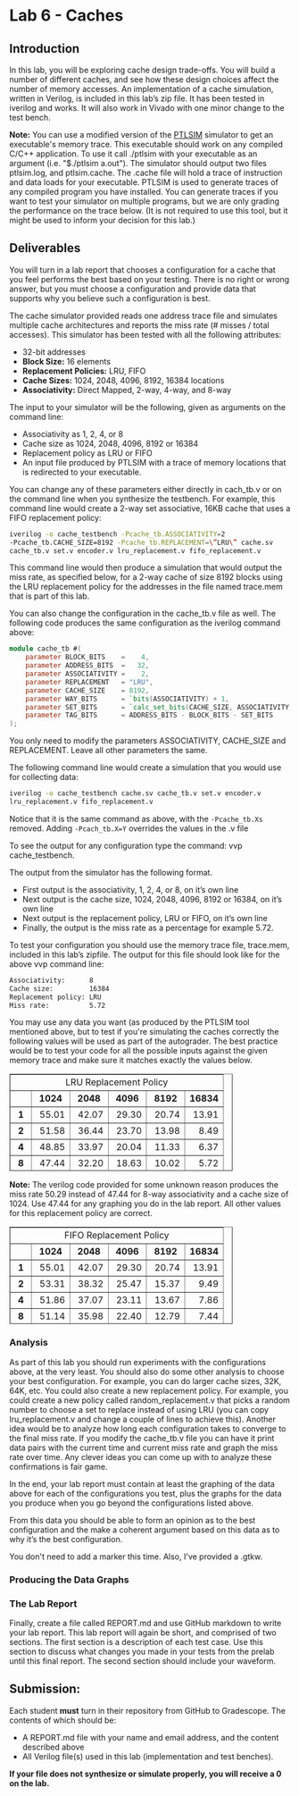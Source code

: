 # Lab 6 - Caches 

## Introduction

In this lab, you will be exploring cache design trade-offs. You will build a number of different caches, and see how these design choices affect the number of memory accesses. An implementation of a cache simulation, written in Verilog, is included in this lab’s zip file. It has been tested in iverilog and works. It will also work in Vivado with one minor change to the test bench.

**Note:** You can use a modified version of the [PTLSIM](https://drive.google.com/open?id=1mi9z5bPe8ol0j2o4DurU2-ZQXi6OgFrH) simulator to get an executable's memory trace. This executable should work on any compiled C/C++ application. To use it call ./ptlsim with your executable as an argument (i.e. "$./ptlsim a.out"). The simulator should output two files ptlsim.log, and ptlsim.cache. The .cache file will hold a trace of instruction and data loads for your executable. PTLSIM is used to generate traces of any compiled program you have installed. You can generate traces if you want to test your simulator on multiple programs, but we are only grading the performance on the trace below. (It is not required to use this tool, but it might be used to inform your decision for this lab.)

## Deliverables

You will turn in a lab report that chooses a configuration for a cache that you feel performs the best based on your testing. There is no right or wrong answer, but you must choose a configuration and provide data that supports why you believe such a configuration is best.

The cache simulator provided reads one address trace file and simulates multiple cache architectures and reports the miss rate (# misses / total accesses). This simulator has been tested with all the following attributes:
* 32-bit addresses
* **Block Size:** 16 elements
* **Replacement Policies:** LRU, FIFO
* **Cache Sizes:** 1024, 2048, 4096, 8192, 16384 locations
* **Associativity:** Direct Mapped, 2-way, 4-way, and 8-way

The input to your simulator will be the following, given as arguments on the command line:
* Associativity as 1, 2, 4, or 8
* Cache size as 1024, 2048, 4096, 8192 or 16384
* Replacement policy as LRU or FIFO 
* An input file produced by PTLSIM with a trace of memory locations that is redirected to your executable.

You can change any of these parameters either directly in cach_tb.v or on the command line when you synthesize the testbench.
For example, this command line would create a 2-way set associative, 16KB cache that uses a FIFO replacement policy:

```sh
iverilog -o cache_testbench -Pcache_tb.ASSOCIATIVITY=2
-Pcache_tb.CACHE_SIZE=8192 -Pcache_tb.REPLACEMENT=\”LRU\” cache.sv
cache_tb.v set.v encoder.v lru_replacement.v fifo_replacement.v
```

This command line would then produce a simulation that would output the miss rate, as specified below, for a 2-way cache of size 8192 blocks using the LRU replacement policy for the addresses in the file named trace.mem that is part of this lab.

You can also change the configuration in the cache_tb.v file as well. The following code produces the same configuration as the iverilog command above:

```verilog
module cache_tb #(
    parameter BLOCK_BITS    =    4,
    parameter ADDRESS_BITS  =   32,
    parameter ASSOCIATIVITY =    2,
    parameter REPLACEMENT   = "LRU",
    parameter CACHE_SIZE    = 8192,
    parameter WAY_BITS      = `bits(ASSOCIATIVITY) + 1,
    parameter SET_BITS      = `calc_set_bits(CACHE_SIZE, ASSOCIATIVITY, BLOCK_BITS),
    parameter TAG_BITS      = ADDRESS_BITS - BLOCK_BITS - SET_BITS
);
```
You only need to modify the parameters ASSOCIATIVITY, CACHE_SIZE and REPLACEMENT. Leave all other parameters the same.

The following command line would create a simulation that you would use for collecting data:

```sh
iverilog -o cache_testbench cache.sv cache_tb.v set.v encoder.v
lru_replacement.v fifo_replacement.v
```

Notice that it is the same command as above, with the `-Pcache_tb.Xs` removed. Adding `-Pcach_tb.X=Y` overrides the values in the .v file

To see the output for any configuration type the command: vvp cache_testbench.

The output from the simulator has the following format.
* First output is the associativity, 1, 2, 4, or 8, on it’s own line
* Next output is the cache size, 1024, 2048, 4096, 8192 or 16384, on it’s own line
* Next output is the replacement policy, LRU or FIFO, on it’s own line
* Finally, the output is the miss rate as a percentage for example 5.72.

To test your configuration you should use the memory trace file, trace.mem, included in this lab’s zipfile. The output for this file should look like for the above vvp command line:

```sh
Associativity:      8 
Cache size:         16384 
Replacement policy: LRU 
Miss rate:          5.72
```

You may use any data you want (as produced by the PTLSIM tool mentioned above, but to test if you're simulating the caches correctly the following values will be used as part of the autograder. The best practice would be to test your code for all the possible inputs against the given memory trace and make sure it matches exactly the values below.

<table style="border-collapse: collapse; width: 400px; height: 174px;" border="1">
    <tbody>
        <tr style="height: 29px;">
            <td style="width: 100%; height: 29px; text-align: center;" colspan="6">LRU Replacement Policy</td>
        </tr>
        <tr style="height: 29px;">
            <td style="width: 10%; text-align: center; height: 29px;"></td>
            <td style="width: 18%; text-align: center; height: 29px;"><strong>1024</strong></td>
            <td style="width: 18%; text-align: center; height: 29px;"><strong>2048</strong></td>
            <td style="width: 18%; text-align: center; height: 29px;"><strong>4096</strong></td>
            <td style="width: 18%; text-align: center; height: 29px;"><strong>8192</strong></td>
            <td style="width: 18%; text-align: center; height: 29px;"><strong>16834</strong></td>
        </tr>
        <tr style="height: 29px;">
            <td style="width: 10%; text-align: center; height: 29px;"><strong>1</strong></td>
            <td style="width: 18%; height: 29px; text-align: right;">55.01</td>
            <td style="width: 18%; height: 29px; text-align: right;">42.07</td>
            <td style="width: 18%; height: 29px; text-align: right;">29.30</td>
            <td style="width: 18%; height: 29px; text-align: right;">20.74</td>
            <td style="width: 18%; height: 29px; text-align: right;">13.91</td>
        </tr>
        <tr style="height: 29px;">
            <td style="width: 10%; text-align: center; height: 29px;"><strong>2</strong></td>
            <td style="width: 18%; height: 29px; text-align: right;">51.58</td>
            <td style="width: 18%; height: 29px; text-align: right;">36.44</td>
            <td style="width: 18%; height: 29px; text-align: right;">23.70</td>
            <td style="width: 18%; height: 29px; text-align: right;">13.98</td>
            <td style="width: 18%; height: 29px; text-align: right;">8.49</td>
        </tr>
        <tr style="height: 29px;">
            <td style="width: 10%; text-align: center; height: 29px;"><strong>4</strong></td>
            <td style="width: 18%; height: 29px; text-align: right;">48.85</td>
            <td style="width: 18%; height: 29px; text-align: right;">33.97</td>
            <td style="width: 18%; height: 29px; text-align: right;">20.04</td>
            <td style="width: 18%; height: 29px; text-align: right;">11.33</td>
            <td style="width: 18%; height: 29px; text-align: right;">6.37</td>
        </tr>
        <tr style="height: 29px;">
            <td style="width: 10%; text-align: center; height: 29px;"><strong>8</strong></td>
            <td style="width: 18%; height: 29px; text-align: right;">47.44</td>
            <td style="width: 18%; height: 29px; text-align: right;">32.20</td>
            <td style="width: 18%; height: 29px; text-align: right;">18.63</td>
            <td style="width: 18%; height: 29px; text-align: right;">10.02</td>
            <td style="width: 18%; height: 29px; text-align: right;">5.72</td>
        </tr>
    </tbody>
</table>

**Note:** The verilog code provided for some unknown reason produces the miss rate 50.29 instead of 47.44 for 8-way associativity and a cache size of 1024. Use 47.44 for any graphing you do in the lab report. All other values for this replacement policy are correct.


<table style="border-collapse: collapse; width: 400px; height: 174px;" border="1">
    <tbody>
        <tr style="height: 29px;">
            <td style="width: 100%; height: 29px; text-align: center;" colspan="6">FIFO Replacement Policy</td>
        </tr>
        <tr style="height: 29px;">
            <td style="width: 10%; text-align: center; height: 29px;"></td>
            <td style="width: 18%; text-align: center; height: 29px;"><strong>1024</strong></td>
            <td style="width: 18%; text-align: center; height: 29px;"><strong>2048</strong></td>
            <td style="width: 18%; text-align: center; height: 29px;"><strong>4096</strong></td>
            <td style="width: 18%; text-align: center; height: 29px;"><strong>8192</strong></td>
            <td style="width: 18%; text-align: center; height: 29px;"><strong>16834</strong></td>
        </tr>
        <tr style="height: 29px;">
            <td style="width: 10%; text-align: center; height: 29px;"><strong>1</strong></td>
            <td style="width: 18%; height: 29px; text-align: right;">55.01</td>
            <td style="width: 18%; height: 29px; text-align: right;">42.07</td>
            <td style="width: 18%; height: 29px; text-align: right;">29.30</td>
            <td style="width: 18%; height: 29px; text-align: right;">20.74</td>
            <td style="width: 18%; height: 29px; text-align: right;">13.91</td>
        </tr>
        <tr style="height: 29px;">
            <td style="width: 10%; text-align: center; height: 29px;"><strong>2</strong></td>
            <td style="width: 18%; height: 29px; text-align: right;">53.31</td>
            <td style="width: 18%; height: 29px; text-align: right;">38.32</td>
            <td style="width: 18%; height: 29px; text-align: right;">25.47</td>
            <td style="width: 18%; height: 29px; text-align: right;">15.37</td>
            <td style="width: 18%; height: 29px; text-align: right;">9.49</td>
        </tr>
        <tr style="height: 29px;">
            <td style="width: 10%; text-align: center; height: 29px;"><strong>4</strong></td>
            <td style="width: 18%; height: 29px; text-align: right;">51.86</td>
            <td style="width: 18%; height: 29px; text-align: right;">37.07</td>
            <td style="width: 18%; height: 29px; text-align: right;">23.11</td>
            <td style="width: 18%; height: 29px; text-align: right;">13.67</td>
            <td style="width: 18%; height: 29px; text-align: right;">7.86</td>
        </tr>
        <tr style="height: 29px;">
            <td style="width: 10%; text-align: center; height: 29px;"><strong>8</strong></td>
            <td style="width: 18%; height: 29px; text-align: right;">51.14</td>
            <td style="width: 18%; height: 29px; text-align: right;">35.98</td>
            <td style="width: 18%; height: 29px; text-align: right;">22.40</td>
            <td style="width: 18%; height: 29px; text-align: right;">12.79</td>
            <td style="width: 18%; height: 29px; text-align: right;">7.44</td>
        </tr>
    </tbody>
</table>

### Analysis

As part of this lab you should run experiments with the configurations above, at the very least. You should also do some other analysis to choose your best configuration. For example, you can do larger cache sizes, 32K, 64K, etc. You could also create a new replacement policy. For example, you could create a new policy called random_replacement.v that picks a random number to choose a set to replace instead of using LRU (you can copy lru_replacement.v and change a couple of lines to achieve this). Another idea would be to analyze how long each configuration takes to converge to the final miss rate. If you modify the cache_tb.v file you can have it print data pairs with the current time and current miss rate and graph the miss rate over time. Any clever ideas you can come up with to analyze these confirmations is fair game.

In the end, your lab report must contain at least the graphing of the data above for each of the configurations you test, plus the graphs for the data you produce when you go beyond the configurations listed above.

From this data you should be able to form an opinion as to the best configuration and the make a coherent argument based on this data as to why it’s the best configuration. 

You don't need to add a marker this time. Also, I've provided a .gtkw.

### Producing the Data Graphs


### The Lab Report

Finally, create a file called REPORT.md and use GitHub markdown to write your lab report. This lab
report will again be short, and comprised of two sections. The first section is a description of 
each test case. Use this section to discuss what changes you made in your tests from the prelab
until this final report. The second section should include your waveform. 

## Submission:

Each student **must** turn in their repository from GitHub to Gradescope. The contents of which should be:
- A REPORT.md file with your name and email address, and the content described above
- All Verilog file(s) used in this lab (implementation and test benches).

**If your file does not synthesize or simulate properly, you will receive a 0 on the lab.**
